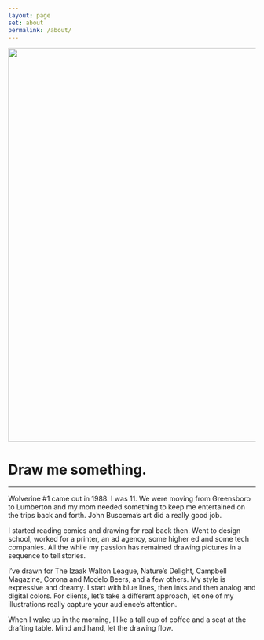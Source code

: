 ```yaml
---
layout: page
set: about
permalink: /about/
---
```


  <div class="row g-0 row-cols-1 row-cols-lg-3">
    <div class="col-lg-4 bd-home-thumbs">
        <p class="p-lg-4 pt-0 m-lg-4 mt-0 text-center">
        <img src="../images/v3/my_mug.jpg" class="img-fluid img-sidebar" loading="lazy" width="578" height="800">
        </p>
    </div>
    <div class="col-lg-7">
    <div class="chat">
    <h1>Draw me something.</h1>
    <hr class="order-hr">
    <p>Wolverine #1 came out in 1988. I was 11. We were moving from Greensboro to Lumberton and my mom needed something to keep me entertained on the trips back and forth. John Buscema&rsquo;s art did a really good job.</p>
    <p class="mt-4">I started reading comics and drawing for real back then. Went to design school, worked for a printer, an ad agency, some higher ed and some tech companies. All the while my passion has remained drawing pictures in a sequence to tell stories.</p>
    <p class="mt-4">I&rsquo;ve drawn for The Izaak Walton League, Nature&rsquo;s Delight, Campbell Magazine, Corona and Modelo Beers, and a few others. My style is expressive and dreamy. I start with blue lines, then inks and then analog and digital colors. For clients, let&rsquo;s take a different approach, let one of my illustrations really capture your audience&rsquo;s attention.</p>
    <p class="mt-4">When I wake up in the morning, I like a tall cup of coffee and a seat at the drafting table. Mind and hand, let the drawing flow.</p>
    </div>
  </div>
</div>
